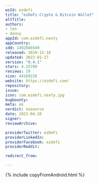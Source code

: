```yaml
---
wsId: ezdefi
title: "ezDeFi-Crypto & Bitcoin Wallet"
altTitle: 
authors:
- leo
- danny
appId: com.ezdefi.nexty
appCountry: 
idd: 1492046549
released: 2019-12-18
updated: 2022-01-17
version: "0.4.1"
stars: 4.15789
reviews: 19
size: 44169216
website: https://ezdefi.com/
repository: 
issue: 
icon: com.ezdefi.nexty.jpg
bugbounty: 
meta: ok
verdict: nosource
date: 2021-04-26
signer: 
reviewArchive:

providerTwitter: ezDeFi
providerLinkedIn: 
providerFacebook: ezdefi
providerReddit: 

redirect_from:

---
```


{% include copyFromAndroid.html %}
